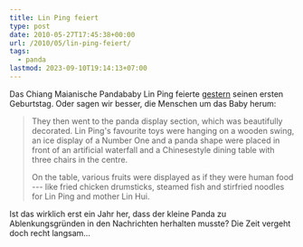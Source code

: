 ```yaml
---
title: Lin Ping feiert
type: post
date: 2010-05-27T17:45:38+00:00
url: /2010/05/lin-ping-feiert/
tags:
  - panda
lastmod: 2023-09-10T19:14:13+07:00
---
```

Das Chiang Maianische Pandababy Lin Ping feierte [gestern][1] seinen ersten Geburtstag. Oder sagen wir besser, die Menschen um das Baby herum:

> They then went to the panda display section, which was beautifully decorated. Lin Ping's favourite toys were hanging on a wooden swing, an ice display of a Number One and a panda shape were placed in front of an artificial waterfall and a Chinesestyle dining table with three chairs in the centre.
>
> On the table, various fruits were displayed as if they were human food --- like fried chicken drumsticks, steamed fish and stirfried noodles for Lin Ping and mother Lin Hui.

Ist das wirklich erst ein Jahr her, dass der kleine Panda zu Ablenkungsgründen in den Nachrichten herhalten musste? Die Zeit vergeht doch recht langsam...

 [1]: http://www.nationmultimedia.com/home/2010/05/28/national/Panda-Lin-Ping-celebrates-first-milestone-30130379.html
